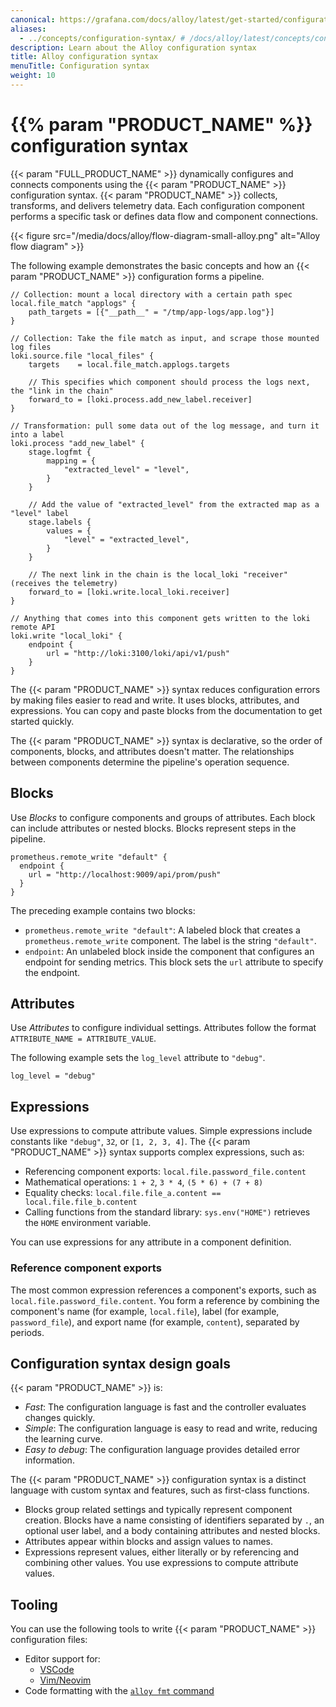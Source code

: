 ```yaml
---
canonical: https://grafana.com/docs/alloy/latest/get-started/configuration-syntax/
aliases:
  - ../concepts/configuration-syntax/ # /docs/alloy/latest/concepts/configuration-syntax/
description: Learn about the Alloy configuration syntax
title: Alloy configuration syntax
menuTitle: Configuration syntax
weight: 10
---
```


# {{% param "PRODUCT_NAME" %}} configuration syntax

{{< param "FULL_PRODUCT_NAME" >}} dynamically configures and connects components using the {{< param "PRODUCT_NAME" >}} configuration syntax.
{{< param "PRODUCT_NAME" >}} collects, transforms, and delivers telemetry data.
Each configuration component performs a specific task or defines data flow and component connections.

{{< figure src="/media/docs/alloy/flow-diagram-small-alloy.png" alt="Alloy flow diagram" >}}

The following example demonstrates the basic concepts and how an {{< param "PRODUCT_NAME" >}} configuration forms a pipeline.

```alloy
// Collection: mount a local directory with a certain path spec
local.file_match "applogs" {
    path_targets = [{"__path__" = "/tmp/app-logs/app.log"}]
}

// Collection: Take the file match as input, and scrape those mounted log files
loki.source.file "local_files" {
    targets    = local.file_match.applogs.targets

    // This specifies which component should process the logs next, the "link in the chain"
    forward_to = [loki.process.add_new_label.receiver]
}

// Transformation: pull some data out of the log message, and turn it into a label
loki.process "add_new_label" {
    stage.logfmt {
        mapping = {
            "extracted_level" = "level",
        }
    }

    // Add the value of "extracted_level" from the extracted map as a "level" label
    stage.labels {
        values = {
            "level" = "extracted_level",
        }
    }

    // The next link in the chain is the local_loki "receiver" (receives the telemetry)
    forward_to = [loki.write.local_loki.receiver]
}

// Anything that comes into this component gets written to the loki remote API
loki.write "local_loki" {
    endpoint {
        url = "http://loki:3100/loki/api/v1/push"
    }
}
```

The {{< param "PRODUCT_NAME" >}} syntax reduces configuration errors by making files easier to read and write.
It uses blocks, attributes, and expressions.
You can copy and paste blocks from the documentation to get started quickly.

The {{< param "PRODUCT_NAME" >}} syntax is declarative, so the order of components, blocks, and attributes doesn't matter.
The relationships between components determine the pipeline's operation sequence.

## Blocks

Use _Blocks_ to configure components and groups of attributes.
Each block can include attributes or nested blocks.
Blocks represent steps in the pipeline.

```alloy
prometheus.remote_write "default" {
  endpoint {
    url = "http://localhost:9009/api/prom/push"
  }
}
```

The preceding example contains two blocks:

* `prometheus.remote_write "default"`: A labeled block that creates a `prometheus.remote_write` component.
  The label is the string `"default"`.
* `endpoint`: An unlabeled block inside the component that configures an endpoint for sending metrics.
  This block sets the `url` attribute to specify the endpoint.

## Attributes

Use _Attributes_ to configure individual settings.
Attributes follow the format `ATTRIBUTE_NAME = ATTRIBUTE_VALUE`.

The following example sets the `log_level` attribute to `"debug"`.

```alloy
log_level = "debug"
```

## Expressions

Use expressions to compute attribute values.
Simple expressions include constants like `"debug"`, `32`, or `[1, 2, 3, 4]`.
The {{< param "PRODUCT_NAME" >}} syntax supports complex expressions, such as:

* Referencing component exports: `local.file.password_file.content`
* Mathematical operations: `1 + 2`, `3 * 4`, `(5 * 6) + (7 + 8)`
* Equality checks: `local.file.file_a.content == local.file.file_b.content`
* Calling functions from the standard library: `sys.env("HOME")` retrieves the `HOME` environment variable.

You can use expressions for any attribute in a component definition.

### Reference component exports

The most common expression references a component's exports, such as `local.file.password_file.content`.
You form a reference by combining the component's name (for example, `local.file`), label (for example, `password_file`), and export name (for example, `content`), separated by periods.

## Configuration syntax design goals

{{< param "PRODUCT_NAME" >}} is:

* _Fast_: The configuration language is fast and the controller evaluates changes quickly.
* _Simple_: The configuration language is easy to read and write, reducing the learning curve.
* _Easy to debug_: The configuration language provides detailed error information.

The {{< param "PRODUCT_NAME" >}} configuration syntax is a distinct language with custom syntax and features, such as first-class functions.

* Blocks group related settings and typically represent component creation.
  Blocks have a name consisting of identifiers separated by `.`, an optional user label, and a body containing attributes and nested blocks.
* Attributes appear within blocks and assign values to names.
* Expressions represent values, either literally or by referencing and combining other values.
  You use expressions to compute attribute values.

## Tooling

You can use the following tools to write {{< param "PRODUCT_NAME" >}} configuration files:

* Editor support for:
  * [VSCode](https://github.com/grafana/vscode-alloy)
  * [Vim/Neovim](https://github.com/grafana/vim-alloy)
* Code formatting with the [`alloy fmt` command][fmt]

[fmt]: ../../reference/cli/fmt/
